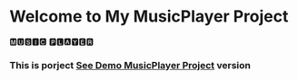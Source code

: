 # Welcome to My MusicPlayer Project

🅼🆄🆂🅸🅲  🅿🅻🅰🆈🅴🆁

<h3> This is porject <a href="https://musicplayer-beknur.netlify.app/">See Demo MusicPlayer Project</a> version </h3>
